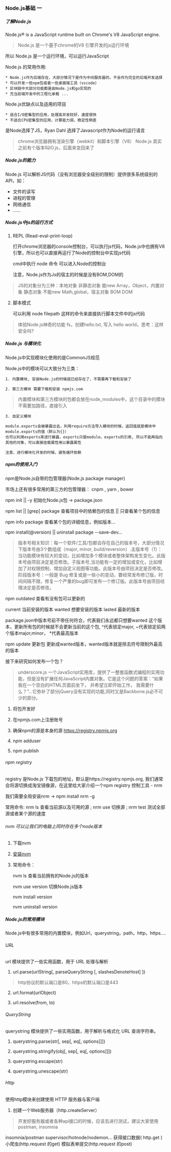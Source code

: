 
### Node.js基础 一


##### 了解Node.js

Node.js® is a JavaScript runtime built on Chrome's V8 JavaScript engine.
> Node.js 是一个基于chrome的V8 引擎开发的js运行环境

所以 Node.js 是一个运行环境，可以运行JavaScript

Node.js 的常用作用:
	
    * Node.js作为后端存在，大部分情况下是作为中间服务器的，不会作为完全的后端开发选择
	* 可以开发一些npm包或者一些桌面端工具（vscode）
	* 区块链中大部分功能都是由Node.js和go实现的
    * 充当前端开发中的工程化承载 ...

Node.js优缺点以及适用的项目

    * 适合I/O密集型的应用，处理高并发较好，速度很快
    * 不适合CPU密集型的应用，计算能力弱，稳定性稍差

是Node选择了JS，Ryan Dahl 选择了Javascript作为Node的运行语言

> chrome浏览器拥有渲染引擎（webkit）和脚本引擎（V8）
> Node.js 其实之前有个版本叫IO.js，后面来变回来了



##### Node.js的能力

Node.js 可以解析JS代码（没有浏览器安全级别的限制）提供很多系统级别的API，如：

- 文件的读写
- 进程的管理
- 网络通信
- ……


##### Node.js中js的运行方式

1. REPL (Read-eval-print-loop)

    打开chrome浏览器的console控制台，可以执行js代码，Node.js中也拥有V8引擎，所以也可以直接再运行了Node的控制台中实现js代码

    cmd中执行 node 命令 可以进入Node的控制台

    注意，Node.js作为Js的宿主的时候是没有BOM,DOM的

> JS的对象分为三种：本地对象 非静态对象 能new Array，Object，内置对象 静态对象 不能new Math,global，宿主对象 BOM DOM 

  

2. 脚本模式
    
    可以利用 node filepath 这样的命令来直接执行脚本文件中的js代码

> 体验Node.js神奇的功能 fs，创建hello.txt, 写入 hello world，思考：这样安全吗?


##### Node.js 与模块化

Node.js中实现模块化使用的是CommonJS规范

Node.js中的模块可以大致分为三类：

    1. 内置模块, 安装Node.js的时候就已经存在了，不需要再下载和安装了

    2. 第三方模块 需要下载和安装 npmjs.com

>  内置模块和第三方模块的包都会放在node_modules中，这个目录中的模块不需要加路径，直接引入

	3. 自定义模块

	module.exports会被暴露出去，利用require方法导入模块的时候，返回值就是模块中module.exports的值（默认为{}）
	也可以利用exports来进行暴露，exports只是module。exports的引用, 所以不能再指向其他的对象，可以直接挂载属性用以暴露属性
	
	注意，进行模块化开发的时候，避免循环依赖
		


##### npm的使用入门

npm是Node.js自带的包管理器(Node.js package manager)

市场上还有很多常用的第三方的包管理器： cnpm , yarn , bower

npm init || -y  初始化Node.js包 -> package.json

npm list || [grep] package  查看项目中的依赖包的信息 || 只查看某个包的信息

npm info package  查看某个包的详细信息，例如版本...

npm install(@version) || uninstall package --save-dev...


> 版本号相关知识：每一个软件/工具/包都会存在自己的版本号，大部分情况下版本号由3个数组成（major, minor, build/reversion）.主版本号（1）：当功能模块有较大的变动，比如增加多个模块或者整体架构发生变化。此版本号由项目决定是否修改。子版本号,当功能有一定的增加或变化，比如增加了对权限控制、增加自定义视图等功能。此版本号由项目决定是否修改。阶段版本号：一般是 Bug 修复或是一些小的变动，要经常发布修订版，时间间隔不限，修复一个严重的bug即可发布一个修订版。此版本号由项目经理决定是否修改。

npm outdated  查看有没有包可以更新的

current 当前安装的版本   wanted 想要安装的版本  lasted 最新的版本 

package.json中版本号前不带任何符合，代表我们永远都只想要wanted 这个版本，更新所有包的时候就不会更新当前的这个包,  ^代表锁定major, ~代表锁定前两个版本major,minor，  *代表最高版本


npm update 更新包 更新成wanted版本，wanted版本就是除去符号限制外最高的版本

接下来研究如何发布一个包？

> underscore.js 一个JavaScript实用库，提供了一整套函数式编程的实用功能，但是没有扩展任何JavaScript内置对象。它是这个问题的答案：“如果我在一个空白的HTML页面前坐下， 并希望立即开始工作， 我需要什么？“...它弥补了部分jQuery没有实现的功能,同时又是Backbone.js必不可少的部分。

1. 将包开发好

2. 在npmjs.com上注册账号

3. 确保npm的源是本身的源 https://registry.npmjs.org

4. npm adduser

5. npm publish

###### npm registry

registry 是Node.js 下载包的地址，默认是https://registry.npmjs.org, 我们通常会将源切换成淘宝镜像源，在这里给大家介绍一个npm registry 控制工具 - nrm

我们需要全局安装nrm  -> npm install nrm -g

常用命令: nrm ls 查看当前源以及可用的源 ; nrm use <registry> 切换源 ; nrm test <registry> 测试全部源或者某个源的速度


###### nvm 可以让我们的电脑上同时存在多个node版本

1. 下载nvm

2. [安装nvm](https://www.jianshu.com/p/d0e0935b150a-hrl)

2.  常用命令：

	nvm ls 查看当前拥有的Node.js的版本

	nvm use version 切换Node.js版本

	nvm install version

	nvm uninstall version

##### Node.js的常用模块
	
Node.js中有很多常用的内置模块，例如Url，querystring，path，http，https....


###### URL

url 模块提供了一些实用函数，用于 URL 处理与解析

1. url.parse(urlString[, parseQueryString [, slashesDenoteHost] ])

> http协议的默认端口是80，https的默认端口是443

2. url.format(urlObject)

3. url.resolve(from, to)
       
###### QueryString

querystring 模块提供了一些实用函数，用于解析与格式化 URL 查询字符串。

1. querystring.parse(str[, sep[, eq[, options]]])

2. querystring.stringify(obj[, sep[, eq[, options]]])

3. querystring.escape(str)

4. querystring.unescape(str)


###### Http

使用http模块来创建使用 HTTP 服务器与客户端

1. 创建一个Web服务器（http.createServer）

> 开发好服务器或者各种api接口的时候，应该去进行测试，建议大家使用 postman, insomnia














  	 	
insomnia/postman   supervisor/hotnode/nodemon...
获得接口数据( http.get )
小爬虫(http.request 的get)
模拟表单提交(http.request 的post)

